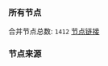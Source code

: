 ### 所有节点
合并节点总数: `1412`
[节点链接](https://raw.githubusercontent.com/rzhy1/11/master/sub/sub_merge_base64.txt)

### 节点来源